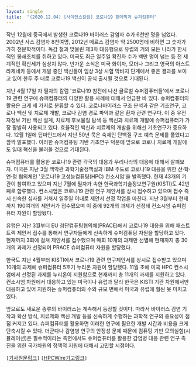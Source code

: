 ```yaml
---
layout: single
title:  "(2020.12.04) [사이언스칼럼] 코로나19 팬데믹과 슈퍼컴퓨터"
---
```


작년 12월에 중국에서 발생한 코로나19 바이러스 감염자 수가 6천만 명을 넘었다. 2002년 사스 감염자 8천여명, 2012년 메르스 감염자 약 2500명에 비하면 그 숫자가 가히 천문학적이다. 독감 철과 맞물린 제3차 대유행으로 유럽의 거의 모든 나라가 한시적인 봉쇄조치를 취하고 있다. 미국도 최근 일주일 확진자 수가 백만 명이 넘는 등 전 세계적인 확산세가 심상치 않다. 반가운 소식은 미국 화이자, 모더나 그리고 영국의 아스트라제네카 등에서 개발 중인 백신들이 임상 3상 시험 막바지 단계에서 좋은 결과를 보이고 있어 한두 주 내로 코로나19 백신이 공식 출시될 것으로 기대된다.

지난 4월 17일 자 필자의 칼럼 '코로나19 참전에 나선 글로벌 슈퍼컴퓨터들'에서 코로나19 관련 연구에 슈퍼컴퓨터의 다양한 활용 사례에 대해서 언급한 바 있다. 슈퍼컴퓨터의 활용은 크게 세 가지로 분류할 수 있다. 코로나바이러스 구조 분석과 같은 기초연구, 코로나 백신 및 치료제 개발, 코로나 감염 경로 파악과 같은 환자 관련 연구다. 이 중 유전자정보 기반 백신 설계, 치료제 후보물질 탐색 등 백신과 치료제 개발에 슈퍼컴퓨터가 가장 활발히 사용되고 있다. 효율적인 백신과 치료제의 개발을 위해선 기초연구가 중요하다. 12월 1일에 딥마인드에서 지난 50년 묵은 숙제인 단백질 구조 예측 문제를 풀었다고 깜짝 발표했다. 이러한 슈퍼컴퓨팅 기반 기초연구 덕분에 앞으로 코로나 치료제 개발에도 일대 혁신을 불러올 것으로 기대된다.

슈퍼컴퓨터를 활용한 코로나19 관련 각국의 대응과 우리나라의 대응에 대해서 살펴보자. 미국은 지난 3월 백악관 과학기술정책실과 IBM 주도로 코로나19 대응을 위한 산·학·연·정 협의체인 '코로나19 고성능컴퓨팅(HPC) 컨소시엄'을 발족했다. 현재 43개의 기관이 참여하고 있으며 지난 7월에 필자가 속한 한국과학기술정보연구원(KISTI)도 42번째로 합류했다. 컨소시엄은 코로나19 관련 연구 제안서를 상시 접수하고 있으며 접수 즉시 신속한 심사를 거쳐서 일주일 이내로 제안서 선정 작업을 마친다. 지난 3월부터 현재까지 190여개의 제안서가 접수됐으며 이 중에 92개의 과제가 선정돼 컨소시엄 슈퍼컴퓨터 자원이 할당됐다.

유럽은 지난 3월부터 EU 첨단컴퓨팅협의체(PRACE)에서 코로나19 대응을 위해 패스트트랙 제안서 접수를 통해서 연구자들에게 신속하게 슈퍼컴퓨팅 자원을 할당하고 있다. 현재까지 3회에 걸쳐 제안서를 접수했으며 매회 10개의 과제만 선별해 현재까지 총 30개의 과제가 선정되어 PRACE 슈퍼컴퓨터 자원을 할당했다.

한국도 지난 4월부터 KISTI에서 코로나19 관련 연구제안서를 상시로 접수받고 있으며 10개의 과제에 슈퍼컴퓨터 5호기 누리온 자원이 할당됐다. 11월 초에 미국 HPC 컨소시엄에서 선정된 과제를 누리온이 지원함으로 현재까지 총 11개의 과제를 지원하고 있다. 컨소시엄 차원에서 대응하고 있는 미국이나 유럽과 달리 한국은 KISTI 기관 차원에서만 대응하고 있어 지원하는 슈퍼컴퓨터의 수와 규모 면에서 미국과 유럽에 훨씬 못 미치고 있다.

앞으로도 새로운 종류의 바이러스는 계속해서 등장할 것이다. 따라서 바이러스 감염 기작과 확산 방식, 치료제와 백신 개발 등을 신속하게 수행하는 과학적 연구의 중요성이 점점 커지고 있다. 슈퍼컴퓨터를 활용하면 이러한 연구에 필요한 개발 시간과 비용을 크게 단축시킬 수 있다. 더군다나 감염병 연구의 안정성 문제 때문에 컴퓨팅 기반 모의실험(시뮬레이션)은 필수적이라는 측면에서도 슈퍼컴퓨터를 활용한 감염병 대응 관련 연구 촉진을 위한 국가차원의 정책적 지원에 대해서 고민할 시점이다.

`[`[기사원문링크](http://m.joongdo.co.kr/view.php?key=20201203010001159#ref)`]` `[`[HPCWire기고링크](https://www.hpcwire.com/off-the-wire/national-supercomputing-center-in-korea-kisti-joins-covid-19-hpc-consortium/)`]`
